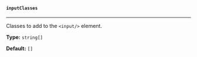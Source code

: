 #### `inputClasses`

---

Classes to add to the `<input/>` element.

**Type:** `string[]`

**Default:** `[]`
